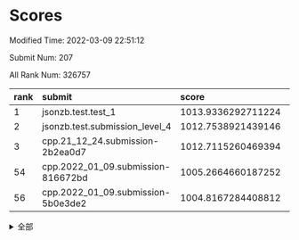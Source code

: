 # Scores

Modified Time: 2022-03-09 22:51:12

Submit Num: 207

All Rank Num: 326757

| rank |               submit               |       score        |       sigma        | pk_num |
| :--- | :--------------------------------- | :----------------- | :----------------- | :----- |
| 1    | jsonzb.test.test_1                 | 1013.9336292711224 | 0.8022114030845996 | 6316   |
| 2    | jsonzb.test.submission_level_4     | 1012.7538921439146 | 0.7814947954210629 | 6313   |
| 3    | cpp.21_12_24.submission-2b2ea0d7   | 1012.7115260469394 | 0.8103349101022462 | 6313   |
| 54   | cpp.2022_01_09.submission-816672bd | 1005.2664660187252 | 0.7151840276114171 | 6314   |
| 56   | cpp.2022_01_09.submission-5b0e3de2 | 1004.8167284408812 | 0.7215166504214463 | 6313   |


<details>
<summary>全部</summary>

| rank |                 submit                 |       score        |       sigma        | pk_num |
| :--- | :------------------------------------- | :----------------- | :----------------- | :----- |
| 1    | jsonzb.test.test_1                     | 1013.9336292711224 | 0.8022114030845996 | 6316   |
| 2    | jsonzb.test.submission_level_4         | 1012.7538921439146 | 0.7814947954210629 | 6313   |
| 3    | cpp.21_12_24.submission-2b2ea0d7       | 1012.7115260469394 | 0.8103349101022462 | 6313   |
| 4    | gobigger.level_3.submission_level_3_14 | 1012.0775636654857 | 0.7720692348263701 | 6313   |
| 5    | gobigger.level_3.submission_level_3_33 | 1012.0311475459429 | 0.7883932698628436 | 6317   |
| 6    | gobigger.level_3.submission_level_3_0  | 1011.3719318959359 | 0.7639755791646713 | 6323   |
| 7    | gobigger.level_3.submission_level_3_36 | 1010.954607316792  | 0.7599751182957258 | 6310   |
| 8    | gobigger.level_3.submission_level_3_49 | 1010.9186867644048 | 0.7728756901896552 | 6315   |
| 9    | gobigger.level_3.submission_level_3_20 | 1010.8819446934563 | 0.7939296564645828 | 6312   |
| 10   | gobigger.level_3.submission_level_3_41 | 1010.7317068996321 | 0.757879501536034  | 6320   |
| 11   | gobigger.level_3.submission_level_3_11 | 1010.7292551747016 | 0.7588833237593852 | 6307   |
| 12   | gobigger.level_3.submission_level_3_46 | 1010.7242176492507 | 0.7633387890704644 | 6310   |
| 13   | gobigger.level_3.submission_level_3_28 | 1010.6935846083258 | 0.7685796703496601 | 6314   |
| 14   | gobigger.level_3.submission_level_3_16 | 1010.6551894671877 | 0.7453276397008727 | 6314   |
| 15   | gobigger.level_3.submission_level_3_5  | 1010.6070267793197 | 0.762009282420511  | 6311   |
| 16   | gobigger.level_3.submission_level_3_48 | 1010.5336532891785 | 0.7606458119945779 | 6313   |
| 17   | gobigger.level_3.submission_level_3_6  | 1010.421718550932  | 0.7357835156656303 | 6316   |
| 18   | gobigger.level_3.submission_level_3_2  | 1010.4106963973207 | 0.7977231272959318 | 6315   |
| 19   | gobigger.level_3.submission_level_3_24 | 1010.4098461073971 | 0.7559459918344957 | 6313   |
| 20   | gobigger.level_3.submission_level_3_12 | 1010.2345802996676 | 0.7781343028284696 | 6320   |
| 21   | gobigger.level_3.submission_level_3_25 | 1010.1397412515441 | 0.7505719790130225 | 6319   |
| 22   | gobigger.level_3.submission_level_3_15 | 1010.1004081281275 | 0.7663062782525709 | 6313   |
| 23   | gobigger.level_3.submission_level_3_17 | 1010.0601103517142 | 0.7427211365040837 | 6313   |
| 24   | gobigger.level_3.submission_level_3_27 | 1009.9729908151266 | 0.7339348858863349 | 6314   |
| 25   | gobigger.level_3.submission_level_3_44 | 1009.9688474267315 | 0.764319014824477  | 6315   |
| 26   | gobigger.level_3.submission_level_3_42 | 1009.9686820055168 | 0.7556311492514831 | 6312   |
| 27   | gobigger.level_3.submission_level_3_37 | 1009.9315093222544 | 0.7611445767108616 | 6318   |
| 28   | gobigger.level_3.submission_level_3_29 | 1009.7302706614418 | 0.7692057856860841 | 6309   |
| 29   | gobigger.level_3.submission_level_3_8  | 1009.7284781596356 | 0.7464865404306257 | 6311   |
| 30   | gobigger.level_3.submission_level_3_43 | 1009.7044294998857 | 0.7586265750660262 | 6318   |
| 31   | gobigger.level_3.submission_level_3_1  | 1009.7037322241881 | 0.7592111294570822 | 6309   |
| 32   | gobigger.level_3.submission_level_3_7  | 1009.6641743519781 | 0.754903222290449  | 6314   |
| 33   | gobigger.level_3.submission_level_3_40 | 1009.5652849350981 | 0.7476436176845712 | 6311   |
| 34   | gobigger.level_3.submission_level_3_22 | 1009.5469250797205 | 0.7509659033422321 | 6310   |
| 35   | gobigger.level_3.submission_level_3_19 | 1009.5234177898841 | 0.7507823929382356 | 6312   |
| 36   | gobigger.level_3.submission_level_3_35 | 1009.5200587231429 | 0.7454182929486047 | 6315   |
| 37   | gobigger.level_3.submission_level_3_21 | 1009.4962828080444 | 0.7442886155601671 | 6311   |
| 38   | gobigger.level_3.submission_level_3_30 | 1009.3943532121762 | 0.7525767508002488 | 6316   |
| 39   | gobigger.level_3.submission_level_3_26 | 1009.2107592583658 | 0.748805872980669  | 6313   |
| 40   | gobigger.level_3.submission_level_3_34 | 1009.1746099146119 | 0.7226167393896403 | 6315   |
| 41   | gobigger.level_3.submission_level_3_45 | 1009.124571103919  | 0.7508697568082651 | 6313   |
| 42   | gobigger.level_3.submission_level_3_9  | 1009.1080506335661 | 0.7548002599563339 | 6316   |
| 43   | gobigger.level_3.submission_level_3_23 | 1009.0709625182866 | 0.7479658939128572 | 6312   |
| 44   | gobigger.level_3.submission_level_3_38 | 1008.9206730962629 | 0.743628466286865  | 6315   |
| 45   | gobigger.level_3.submission_level_3_13 | 1008.8470747378869 | 0.748955940740802  | 6309   |
| 46   | gobigger.level_3.submission_level_3_32 | 1008.8467222601191 | 0.7447729272593131 | 6315   |
| 47   | gobigger.level_3.submission_level_3_18 | 1008.7029078008844 | 0.7569429083579036 | 6314   |
| 48   | gobigger.level_3.submission_level_3_31 | 1008.5841158412723 | 0.7654924083583863 | 6315   |
| 49   | gobigger.level_3.submission_level_3_4  | 1008.5682380617276 | 0.7408538566496216 | 6315   |
| 50   | gobigger.level_3.submission_level_3_39 | 1008.3715165657977 | 0.7455814339876079 | 6320   |
| 51   | gobigger.level_3.submission_level_3_47 | 1008.3110767962357 | 0.7558863934527917 | 6313   |
| 52   | gobigger.level_3.submission_level_3_10 | 1008.1531178570385 | 0.7514499224420543 | 6321   |
| 53   | gobigger.level_3.submission_level_3_3  | 1008.0826332186552 | 0.7448299991534237 | 6314   |
| 54   | cpp.2022_01_09.submission-816672bd     | 1005.2664660187252 | 0.7151840276114171 | 6314   |
| 55   | gobigger.level_1.submission_level_1_46 | 1005.0044766277855 | 0.7150303386014492 | 6313   |
| 56   | cpp.2022_01_09.submission-5b0e3de2     | 1004.8167284408812 | 0.7215166504214463 | 6313   |
| 57   | gobigger.level_1.submission_level_1_49 | 1004.5008167022607 | 0.7184515653570108 | 6317   |
| 58   | gobigger.level_1.submission_level_1_7  | 1004.3833948020878 | 0.7248843336541299 | 6318   |
| 59   | gobigger.level_1.submission_level_1_16 | 1004.3322591750162 | 0.712994330163886  | 6318   |
| 60   | gobigger.level_1.submission_level_1_19 | 1004.3050885020476 | 0.7227993080581547 | 6315   |
| 61   | gobigger.level_1.submission_level_1_10 | 1004.3005290895975 | 0.723333633444245  | 6316   |
| 62   | gobigger.level_1.submission_level_1_39 | 1004.2601578497487 | 0.7313446711376013 | 6314   |
| 63   | gobigger.level_1.submission_level_1_20 | 1004.2510984539683 | 0.7221913092059773 | 6310   |
| 64   | gobigger.level_1.submission_level_1_29 | 1004.201822423693  | 0.7205289412618207 | 6315   |
| 65   | gobigger.level_1.submission_level_1_4  | 1004.1564118647809 | 0.7265282779652658 | 6319   |
| 66   | gobigger.level_1.submission_level_1_31 | 1004.1030916284531 | 0.7137076930724456 | 6320   |
| 67   | gobigger.level_1.submission_level_1_28 | 1003.9792375585156 | 0.711941818306034  | 6314   |
| 68   | gobigger.level_1.submission_level_1_35 | 1003.9233983469321 | 0.7191834112931834 | 6313   |
| 69   | gobigger.level_1.submission_level_1_17 | 1003.8476568531295 | 0.7018439381063468 | 6316   |
| 70   | gobigger.level_1.submission_level_1_1  | 1003.8214991300266 | 0.7189919430477553 | 6315   |
| 71   | gobigger.level_1.submission_level_1_47 | 1003.76728117681   | 0.7175812611447874 | 6311   |
| 72   | gobigger.level_1.submission_level_1_6  | 1003.741036637208  | 0.7157009433448931 | 6316   |
| 73   | gobigger.level_1.submission_level_1_13 | 1003.6279320760963 | 0.7100395557759474 | 6313   |
| 74   | gobigger.level_1.submission_level_1_11 | 1003.5556423275319 | 0.7169466580671414 | 6319   |
| 75   | gobigger.level_1.submission_level_1_38 | 1003.50364802348   | 0.7169268563559095 | 6314   |
| 76   | gobigger.level_1.submission_level_1_23 | 1003.4883019040403 | 0.7125867278464768 | 6309   |
| 77   | gobigger.level_1.submission_level_1_12 | 1003.4643350755878 | 0.7050557690808591 | 6311   |
| 78   | gobigger.level_1.submission_level_1_41 | 1003.3333722675751 | 0.7256756185952749 | 6317   |
| 79   | gobigger.level_1.submission_level_1_25 | 1003.321593364624  | 0.7151539825221455 | 6315   |
| 80   | gobigger.level_1.submission_level_1_30 | 1003.309947873715  | 0.7116658161434186 | 6313   |
| 81   | gobigger.level_1.submission_level_1_36 | 1003.3029837590877 | 0.708162622162857  | 6308   |
| 82   | gobigger.level_1.submission_level_1_9  | 1003.3002529371869 | 0.7130926233571275 | 6314   |
| 83   | gobigger.level_1.submission_level_1_27 | 1003.2810611439081 | 0.7217615119915528 | 6310   |
| 84   | gobigger.level_1.submission_level_1_45 | 1003.2466154063734 | 0.7225150533686949 | 6311   |
| 85   | gobigger.level_1.submission_level_1_43 | 1003.2342234139068 | 0.7132343237238143 | 6313   |
| 86   | gobigger.level_1.submission_level_1_24 | 1003.2308088400646 | 0.730166804834931  | 6314   |
| 87   | gobigger.level_1.submission_level_1_37 | 1003.1947025094854 | 0.7191102094422118 | 6318   |
| 88   | gobigger.level_1.submission_level_1_15 | 1003.0565062149186 | 0.7156235454893636 | 6311   |
| 89   | gobigger.level_1.submission_level_1_5  | 1003.0153415927259 | 0.710841735965377  | 6313   |
| 90   | gobigger.level_1.submission_level_1_34 | 1002.9846399114857 | 0.7198612660278024 | 6318   |
| 91   | gobigger.level_1.submission_level_1_42 | 1002.9659019124175 | 0.7145344135140465 | 6314   |
| 92   | gobigger.level_1.submission_level_1_0  | 1002.9328423176746 | 0.7003145145782458 | 6313   |
| 93   | gobigger.level_1.submission_level_1_48 | 1002.9243854282912 | 0.7095975219423912 | 6318   |
| 94   | gobigger.level_1.submission_level_1_21 | 1002.8075271581253 | 0.711620225281604  | 6316   |
| 95   | gobigger.level_1.submission_level_1_33 | 1002.739829708491  | 0.7128260651464331 | 6315   |
| 96   | gobigger.level_1.submission_level_1_18 | 1002.7317992208441 | 0.7141962869857931 | 6317   |
| 97   | gobigger.level_1.submission_level_1_32 | 1002.7201341113208 | 0.7153784081469047 | 6315   |
| 98   | gobigger.level_1.submission_level_1_3  | 1002.6942981208239 | 0.700680917714278  | 6316   |
| 99   | gobigger.level_1.submission_level_1_2  | 1002.5529995177873 | 0.7163183134517233 | 6311   |
| 100  | gobigger.level_1.submission_level_1_22 | 1002.4450909308031 | 0.7129758709575887 | 6318   |
| 101  | gobigger.level_1.submission_level_1_44 | 1002.3205263634229 | 0.7088732481972831 | 6315   |
| 102  | gobigger.level_1.submission_level_1_40 | 1002.2991049517715 | 0.7048266925364365 | 6313   |
| 103  | gobigger.level_1.submission_level_1_8  | 1002.0747874967063 | 0.7108432259155223 | 6316   |
| 104  | gobigger.level_1.submission_level_1_14 | 1001.625580108088  | 0.7031846736796062 | 6309   |
| 105  | gobigger.level_1.submission_level_1_26 | 1001.6224244563541 | 0.7206698127703561 | 6311   |
| 106  | gobigger.random.submission_random_28   | 997.8233644135375  | 0.7091452970608823 | 6314   |
| 107  | gobigger.random.submission_random_23   | 997.4517764356681  | 0.7204005339803999 | 6312   |
| 108  | gobigger.random.submission_random_8    | 997.3110090370092  | 0.7034913508404097 | 6316   |
| 109  | gobigger.random.submission_random_6    | 997.2081580872997  | 0.7101254265431876 | 6316   |
| 110  | gobigger.random.submission_random_19   | 997.1302684137681  | 0.704722329425499  | 6318   |
| 111  | gobigger.random.submission_random_16   | 997.0237107042057  | 0.7048312283480377 | 6315   |
| 112  | gobigger.random.submission_random_46   | 997.0044091917723  | 0.7092391729666189 | 6316   |
| 113  | gobigger.random.submission_random_29   | 996.9214413033116  | 0.7084312328458785 | 6312   |
| 114  | gobigger.random.submission_random_45   | 996.8374633276596  | 0.6991947797726628 | 6315   |
| 115  | gobigger.random.submission_random_4    | 996.7345819342572  | 0.7112916242870853 | 6308   |
| 116  | gobigger.random.submission_random_39   | 996.6020344245527  | 0.7111821813518928 | 6314   |
| 117  | gobigger.random.submission_random_26   | 996.5829457204297  | 0.7006602383413767 | 6314   |
| 118  | gobigger.random.submission_random_20   | 996.5068725633344  | 0.7135590444124964 | 6313   |
| 119  | gobigger.random.submission_random_42   | 996.492813377416   | 0.7043074818290352 | 6316   |
| 120  | gobigger.random.submission_random_27   | 996.4853406664039  | 0.7047046723415558 | 6313   |
| 121  | gobigger.random.submission_random_5    | 996.4676664768697  | 0.7135720365215836 | 6317   |
| 122  | gobigger.random.submission_random_32   | 996.293714950271   | 0.7114505331886727 | 6315   |
| 123  | gobigger.random.submission_random_0    | 996.2876203293235  | 0.7174171345555217 | 6317   |
| 124  | gobigger.random.submission_random_33   | 996.2364743531425  | 0.7181736127522779 | 6314   |
| 125  | gobigger.random.submission_random_14   | 996.1150544834306  | 0.7247749127308436 | 6316   |
| 126  | gobigger.random.submission_random_44   | 996.1090343093384  | 0.7172507770863202 | 6319   |
| 127  | gobigger.random.submission_random_24   | 996.0988544649489  | 0.7153683982284208 | 6311   |
| 128  | gobigger.random.submission_random_30   | 996.0967388289713  | 0.7156808129441172 | 6313   |
| 129  | gobigger.random.submission_random_17   | 996.0954586866953  | 0.7234947291999222 | 6315   |
| 130  | gobigger.random.submission_random_13   | 996.0878513672491  | 0.7055813361760536 | 6315   |
| 131  | gobigger.random.submission_random_36   | 996.0644387142584  | 0.717529836433364  | 6315   |
| 132  | gobigger.random.submission_random_9    | 996.0192874168754  | 0.7152716165349561 | 6311   |
| 133  | gobigger.random.submission_random_25   | 995.9195531397504  | 0.7112810680741556 | 6316   |
| 134  | gobigger.random.submission_random_1    | 995.8666857304909  | 0.7119477726668201 | 6316   |
| 135  | gobigger.random.submission_random_18   | 995.8469204404992  | 0.7152908399332017 | 6310   |
| 136  | gobigger.random.submission_random_11   | 995.837846226123   | 0.71993674282593   | 6316   |
| 137  | gobigger.random.submission_random_2    | 995.6856799369442  | 0.7015550888248987 | 6314   |
| 138  | gobigger.random.submission_random_15   | 995.6285929159587  | 0.7204182051351594 | 6317   |
| 139  | gobigger.random.submission_random_7    | 995.6026187188031  | 0.7097281140767885 | 6314   |
| 140  | gobigger.random.submission_random_40   | 995.5081743683456  | 0.7090544358309645 | 6320   |
| 141  | gobigger.random.submission_random_48   | 995.5069182620214  | 0.7078791843748274 | 6309   |
| 142  | gobigger.random.submission_random_49   | 995.4919460353786  | 0.7099232120335502 | 6307   |
| 143  | gobigger.random.submission_random_12   | 995.4238642097711  | 0.7175613937484202 | 6314   |
| 144  | gobigger.random.submission_random_22   | 995.386981034992   | 0.7133731068481789 | 6312   |
| 145  | gobigger.random.submission_random_31   | 995.3240733694046  | 0.7180681178035243 | 6312   |
| 146  | gobigger.random.submission_random_47   | 995.2167650752227  | 0.7220163084434995 | 6312   |
| 147  | gobigger.random.submission_random_35   | 995.2027537327185  | 0.7072356648354773 | 6317   |
| 148  | gobigger.random.submission_random_38   | 995.1190711456024  | 0.7205384304857608 | 6313   |
| 149  | gobigger.random.submission_random_3    | 995.1182778015153  | 0.7288681847202954 | 6311   |
| 150  | gobigger.random.submission_random_10   | 995.000437745769   | 0.696231865382097  | 6313   |
| 151  | gobigger.random.submission_random_21   | 994.9957085819057  | 0.7317522061553345 | 6315   |
| 152  | gobigger.random.submission_random_37   | 994.9199936568153  | 0.7202878500130474 | 6313   |
| 153  | gobigger.random.submission_random_41   | 994.7492483968813  | 0.7090898163663728 | 6317   |
| 154  | gobigger.random.submission_random_34   | 994.6650180007869  | 0.7074482212751838 | 6315   |
| 155  | gobigger.random.submission_random_43   | 994.6623024225781  | 0.7195649841531999 | 6315   |
| 156  | gobigger.level_2.submission_level_2_49 | 994.3265297639525  | 0.7337137427870013 | 6312   |
| 157  | gobigger.level_2.submission_level_2_14 | 994.0395434957347  | 0.7247200247815575 | 6313   |
| 158  | gobigger.level_2.submission_level_2_7  | 993.7663785241757  | 0.7090316376868084 | 6318   |
| 159  | gobigger.level_2.submission_level_2_10 | 993.7658909912622  | 0.7401474959384658 | 6306   |
| 160  | gobigger.level_2.submission_level_2_41 | 993.6738990203464  | 0.7289439708368464 | 6315   |
| 161  | gobigger.level_2.submission_level_2_12 | 993.3983346515315  | 0.7374769341997429 | 6314   |
| 162  | gobigger.level_2.submission_level_2_48 | 993.2250583871921  | 0.7361784496004115 | 6308   |
| 163  | gobigger.level_2.submission_level_2_43 | 993.0577442717029  | 0.7334251098509385 | 6312   |
| 164  | gobigger.level_2.submission_level_2_30 | 993.0551413537671  | 0.7474024052293887 | 6316   |
| 165  | gobigger.level_2.submission_level_2_8  | 992.9423266382389  | 0.7716517129022288 | 6311   |
| 166  | gobigger.level_2.submission_level_2_45 | 992.9379568597815  | 0.7339730505999944 | 6315   |
| 167  | gobigger.level_2.submission_level_2_31 | 992.9312113838766  | 0.7217763825141484 | 6312   |
| 168  | gobigger.level_2.submission_level_2_26 | 992.9115855227352  | 0.7433424087404569 | 6319   |
| 169  | gobigger.level_2.submission_level_2_34 | 992.8896620345303  | 0.7339393542966693 | 6316   |
| 170  | gobigger.level_2.submission_level_2_2  | 992.839774819163   | 0.7534924638706176 | 6314   |
| 171  | gobigger.level_2.submission_level_2_32 | 992.7793189307932  | 0.7387080848776131 | 6323   |
| 172  | gobigger.level_2.submission_level_2_21 | 992.7442327225987  | 0.7475306503302287 | 6314   |
| 173  | gobigger.level_2.submission_level_2_44 | 992.7333916370359  | 0.7507869996421381 | 6308   |
| 174  | gobigger.level_2.submission_level_2_20 | 992.706099793171   | 0.7614598216761541 | 6316   |
| 175  | gobigger.level_2.submission_level_2_18 | 992.6399520781023  | 0.729823279764352  | 6317   |
| 176  | gobigger.level_2.submission_level_2_9  | 992.5968979002528  | 0.7250224655230358 | 6316   |
| 177  | gobigger.level_2.submission_level_2_29 | 992.5296033706649  | 0.7457747738849761 | 6315   |
| 178  | gobigger.level_2.submission_level_2_3  | 992.4961580223882  | 0.7302464133016161 | 6316   |
| 179  | gobigger.level_2.submission_level_2_13 | 992.3766810068844  | 0.7345998351700986 | 6314   |
| 180  | gobigger.level_2.submission_level_2_19 | 992.3748643964847  | 0.7316908132298207 | 6308   |
| 181  | gobigger.level_2.submission_level_2_27 | 992.3109979845409  | 0.74469720116124   | 6316   |
| 182  | gobigger.level_2.submission_level_2_46 | 992.0196730534435  | 0.7617401447560158 | 6317   |
| 183  | gobigger.level_2.submission_level_2_47 | 991.9105894402903  | 0.7490271057599234 | 6314   |
| 184  | gobigger.level_2.submission_level_2_4  | 991.8447907850822  | 0.7510897100165649 | 6312   |
| 185  | gobigger.level_2.submission_level_2_40 | 991.8295224319482  | 0.7385022344659037 | 6317   |
| 186  | gobigger.level_2.submission_level_2_22 | 991.8123415730452  | 0.7264292789424154 | 6315   |
| 187  | gobigger.level_2.submission_level_2_36 | 991.7568494976354  | 0.7383059418700649 | 6317   |
| 188  | gobigger.level_2.submission_level_2_28 | 991.6923187848038  | 0.7363112527168593 | 6312   |
| 189  | gobigger.level_2.submission_level_2_0  | 991.6265541314302  | 0.7494711078348677 | 6316   |
| 190  | gobigger.level_2.submission_level_2_5  | 991.5439682870966  | 0.7659227681621658 | 6316   |
| 191  | gobigger.level_2.submission_level_2_39 | 991.5399524978612  | 0.7531767048682562 | 6312   |
| 192  | gobigger.level_2.submission_level_2_17 | 991.3714823699456  | 0.7595701168831359 | 6315   |
| 193  | gobigger.level_2.submission_level_2_35 | 991.195888241916   | 0.7373329470032921 | 6311   |
| 194  | gobigger.level_2.submission_level_2_6  | 991.141602175576   | 0.7593714225854997 | 6321   |
| 195  | gobigger.level_2.submission_level_2_16 | 991.1124875945796  | 0.7469925007210725 | 6313   |
| 196  | gobigger.level_2.submission_level_2_38 | 991.0468748981731  | 0.7627180145883843 | 6316   |
| 197  | gobigger.level_2.submission_level_2_24 | 991.0174288941997  | 0.7624511416876536 | 6317   |
| 198  | gobigger.level_2.submission_level_2_23 | 990.911435603223   | 0.7432107320123702 | 6313   |
| 199  | gobigger.level_2.submission_level_2_15 | 990.5675778463235  | 0.7586208735302055 | 6317   |
| 200  | gobigger.level_2.submission_level_2_42 | 990.528321233568   | 0.7616525252738117 | 6315   |
| 201  | gobigger.level_2.submission_level_2_11 | 990.4655407313393  | 0.7682910342661884 | 6311   |
| 202  | gobigger.level_2.submission_level_2_37 | 990.4416185693101  | 0.7862895735034424 | 6312   |
| 203  | gobigger.level_2.submission_level_2_33 | 990.2388863364539  | 0.7705685043129988 | 6313   |
| 204  | gobigger.level_2.submission_level_2_1  | 990.0210196565339  | 0.7631763751664193 | 6313   |
| 205  | gobigger.level_2.submission_level_2_25 | 989.9801002917567  | 0.7820859623968778 | 6313   |
| 206  | gobigger.none.submission_none_0        | 977.9833202222519  | 1.2267407706395308 | 6311   |
| 207  | gobigger.none.submission_none_1        | 977.1362298818684  | 1.3714723132110156 | 6310   |

</details>